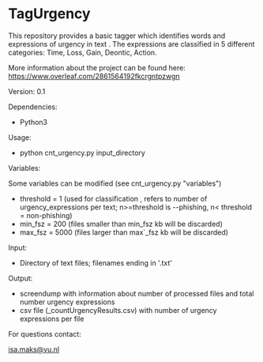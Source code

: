# TagUrgency

This repository provides a basic tagger which identifies words and expressions of urgency in text . The expressions are classified in 5 different categories: Time, Loss, Gain, Deontic, Action.

More information about the project can be found here: https://www.overleaf.com/2861564192fkcrgntpzwgn


Version: 0.1

Dependencies:

- Python3

Usage:

- python cnt_urgency.py input_directory

Variables:

Some variables can be modified (see cnt_urgency.py "variables")
- threshold = 1          (used for classification , refers to number of urgency_expressions per text; n>=threshold is --phishing, n< threshold = non-phishing)
- min_fsz = 200          (files smaller than min_fsz kb will be discarded)
- max_fsz = 5000         (files larger than max`_fsz kb will be discarded)

Input:

- Directory of text files; filenames ending in '.txt'

Output:

- screendump with information about number of processed files and total number urgency expressions
- csv file (_countUrgencyResults.csv) with number of urgency expressions per file


For questions contact:

isa.maks@vu.nl
